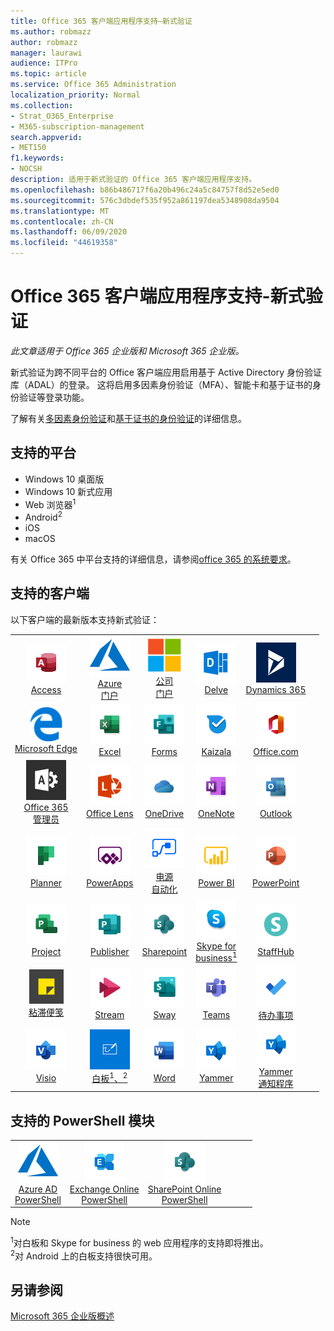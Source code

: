 ```yaml
---
title: Office 365 客户端应用程序支持—新式验证
ms.author: robmazz
author: robmazz
manager: laurawi
audience: ITPro
ms.topic: article
ms.service: Office 365 Administration
localization_priority: Normal
ms.collection:
- Strat_O365_Enterprise
- M365-subscription-management
search.appverid:
- MET150
f1.keywords:
- NOCSH
description: 适用于新式验证的 Office 365 客户端应用程序支持。
ms.openlocfilehash: b86b486717f6a20b496c24a5c84757f8d52e5ed0
ms.sourcegitcommit: 576c3dbdef535f952a861197dea5348908da9504
ms.translationtype: MT
ms.contentlocale: zh-CN
ms.lasthandoff: 06/09/2020
ms.locfileid: "44619358"
---
```

# <a name="office-365-client-app-support---modern-authentication"></a>Office 365 客户端应用程序支持-新式验证

*此文章适用于 Office 365 企业版和 Microsoft 365 企业版。*

新式验证为跨不同平台的 Office 客户端应用启用基于 Active Directory 身份验证库（ADAL）的登录。 这将启用多因素身份验证（MFA）、智能卡和基于证书的身份验证等登录功能。

了解有关[多因素身份验证](https://docs.microsoft.com/azure/active-directory/authentication/multi-factor-authentication)和[基于证书的身份验证](https://docs.microsoft.com/azure/active-directory/active-directory-certificate-based-authentication-get-started)的详细信息。

## <a name="supported-platforms"></a>支持的平台

 - Windows 10 桌面版
 - Windows 10 新式应用
 - Web 浏览器<sup>1</sup>
 - Android<sup>2</sup>
 - iOS
 - macOS

有关 Office 365 中平台支持的详细信息，请参阅[office 365 的系统要求](https://products.office.com/office-system-requirements)。

## <a name="supported-clients"></a>支持的客户端

以下客户端的最新版本支持新式验证：

| | | | | | |
|:---:|:---:|:---:|:---:|:---:|:---:|
| ![Access 图标](media/o365-access-64x64.png) <br> [Access](https://products.office.com/access) | ![Azure 图标](media/o365-azure-64x64.png) <br> [Azure <br> 门户](https://azure.microsoft.com/features/azure-portal/) | ![公司门户图标](media/o365-microsoft-64x64.png) <br> [公司 <br> 门户](https://docs.microsoft.com/intune-user-help/sign-in-to-the-company-portal) | ![Delve 图标](media/o365-delve-64x64.png) <br> [Delve](https://products.office.com/business/intelligent-search) | ![Dynamics 365 图标](media/o365-dynamics365-64x64.png) <br> [Dynamics 365](https://dynamics.microsoft.com) 
| ![边缘图标](media/o365-edge-64x64.png) <br> [Microsoft Edge](https://www.microsoft.com/windows/microsoft-edge) | ![Excel 图标](media/o365-excel-64x64.png) <br> [Excel](https://products.office.com/excel) | ![Forms 图标](media/o365-forms-64x64.png) <br> [Forms](https://flow.microsoft.com/connectors/shared_microsoftforms/microsoft-forms/) | ![Kaizala 图标](media/o365-kaizala-64x64.png) <br> [Kaizala](https://products.office.com/en/business/microsoft-kaizala) | ![Office.com 图标](media/o365-office-64x64.png) <br> [Office.com](https://www.office.com/) 
| ![Office 365 管理员图标](media/o365-o365admin-64x64.png) <br> [Office 365 <br> 管理员](https://products.office.com/business/manage-office-365-admin-app) | ![镜头图标](media/o365-lens-64x64.png) <br> [Office Lens](https://www.microsoft.com/p/office-lens/9wzdncrfj3t8?activetab=pivot%3Aoverviewtab) | ![OneDrive for Business 图标](media/o365-OneDrive-64x64.png) <br> [OneDrive](https://products.office.com/onedrive-for-business/online-cloud-storage) |  ![OneNote 图标](media/o365-OneNote-64x64.png) <br> [OneNote](https://products.office.com/onenote) | ![Outlook 图标](media/o365-outlook-64x64.png) <br> [Outlook](https://products.office.com/outlook) 
| ![Planner 图标](media/o365-planner-64x64.png) <br> [Planner](https://products.office.com/business/task-management-software) | ![PowerApps 图标](media/o365-powerapps-64x64.png) <br> [PowerApps](https://powerapps.microsoft.com) | ![电源自动图标](media/o365-flow-64x64.png) <br> [电源 <br> 自动化](https://flow.microsoft.com) | ![PowerBI 图标](media/o365-powerbi-64x64.png) <br> [Power BI](https://powerbi.microsoft.com)| ![PowerPoint 图标](media/o365-powerpoint-64x64.png) <br> [PowerPoint](https://products.office.com/powerpoint) 
| ![Project 图标](media/o365-project-64x64.png) <br> [Project](https://products.office.com/project) | ![Publisher 图标](media/o365-publisher-64x64.png) <br> [Publisher](https://products.office.com/publisher) | ![SharePoint 图标](media/o365-sharepoint-64x64.png) <br> [Sharepoint](https://products.office.com/sharepoint) | ![Skype for Business 图标](media/o365-skypeforbusiness-64x64.png) <br> [Skype for <br> business<sup>1</sup>](https://www.skype.com/business/) | ![StaffHub 图标](media/o365-staffhub-64x64.png) <br> [StaffHub](https://products.office.com/microsoft-staffhub/staff-scheduling-software)
| ![粘滞便笺图标](media/o365-stickynotes-64x64.png) <br> [粘滞便笺](https://www.microsoft.com/p/microsoft-sticky-notes/9nblggh4qghw) | ![Stream 图标](media/o365-stream-64x64.png) <br> [Stream](https://stream.microsoft.com) | ![Sway 图标](media/o365-sway-64x64.png) <br> [Sway](https://sway.com) | ![Teams 图标](media/o365-teams-64x64.png) <br> [Teams](https://products.office.com/microsoft-teams/group-chat-software) | ![To Do 图标](media/o365-todo-64x64.png) <br> [待办事项](https://todo.microsoft.com) 
| ![Visio 图标](media/o365-visio-64x64.png) <br> [Visio](https://products.office.com/visio/flowchart-software) | ![Whiteboard 图标](media/o365-whiteboard-64x64.png) <br> [白板<sup>1</sup>、<sup>2</sup>](https://whiteboard.microsoft.com/) | ![Word 图标](media/o365-word-64x64.png) <br> [Word](https://products.office.com/word) | ![Yammer 图标](media/o365-yammer-64x64.png) <br> [Yammer](https://products.office.com/yammer/yammer-overview) | ![Yammer 图标](media/o365-yammer-64x64.png) <br> [Yammer <br> 通知程序](https://products.office.com/yammer/yammer-overview) |  |

## <a name="supported-powershell-modules"></a>支持的 PowerShell 模块

| | | | | | |
|:---:|:---:|:---:|:---:|:---:|:---:|
| ![Azure 图标](media/o365-azure-64x64.png) <br> [Azure AD <br> PowerShell](https://docs.microsoft.com/powershell/azure/active-directory/overview?view=azureadps-2.0) | ![Exchange 图标](media/o365-exchange-64x64.png) <br> [Exchange Online <br> PowerShell](https://docs.microsoft.com/powershell/exchange/exchange-online/exchange-online-powershell?view=exchange-ps) | ![SharePoint 图标](media/o365-sharepoint-64x64.png) <br> [SharePoint Online <br> PowerShell](https://docs.microsoft.com/powershell/sharepoint/sharepoint-online/connect-sharepoint-online)

> [!NOTE]
> <sup>1</sup>对白板和 Skype for business 的 web 应用程序的支持即将推出。 <br>
> <sup>2</sup>对 Android 上的白板支持很快可用。

## <a name="see-also"></a>另请参阅

[Microsoft 365 企业版概述](https://docs.microsoft.com/microsoft-365/enterprise/microsoft-365-overview)
